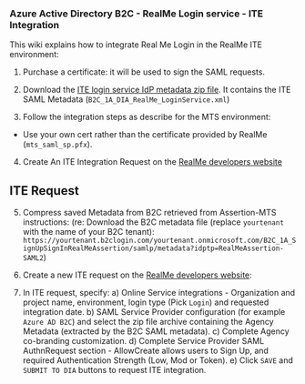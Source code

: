 ### Azure Active Directory B2C - RealMe Login service - ITE Integration

This wiki explains how to integrate Real Me Login in the RealMe ITE environment:

1. Purchase a certificate: it will be used to sign the SAML requests.

2. Download the [ITE login service IdP metadata zip file](https://developers.realme.govt.nz/assets/ITE-Login-service-bundle-2023.zip). It contains the ITE SAML Metadata (`B2C_1A_DIA_RealMe_LoginService.xml`)

3. Follow the integration steps as describe for the MTS environment:
- Use your own cert rather than the certificate provided by RealMe (`mts_saml_sp.pfx`).

4. Create An ITE Integration Request on the [RealMe developers website](https://developers.realme.govt.nz/)

## ITE Request

5. Compress saved Metadata from B2C retrieved from Assertion-MTS instructions:
(re: Download the B2C metadata file (replace `yourtenant` with the name of your B2C tenant):
  `https://yourtenant.b2clogin.com/yourtenant.onmicrosoft.com/B2C_1A_SignUpSignInRealMeAssertion/samlp/metadata?idptp=RealMeAssertion-SAML2`)

6. Create a new ITE request on the [RealMe developers website](https://developers.realme.govt.nz/projects/):
7. In ITE request, specify:
   a) Online Service integrations - Organization and project name, environment, login type (Pick `Login`) and requested integration date.
   b) SAML Service Provider configuration (for example `Azure AD B2C`) and select the zip file archive containing the Agency Metadata (extracted by the B2C SAML metadata).
   c) Complete Agency co-branding customization.
   d) Complete Service Provider SAML AuthnRequest section - AllowCreate allows users to Sign Up, and required Authentication Strength (Low, Mod or Token).
   e) Click `SAVE` and `SUBMIT TO DIA` buttons to request ITE integration.

